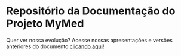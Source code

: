 # Repositório da Documentação do Projeto MyMed

Quer ver nossa evolução? Acesse nossas apresentações e versões anteriores do documento [clicando aqui](https://drive.google.com/drive/folders/112JEd8Cc-MaosCIlk0leCmEO8L83DIxY?usp=sharing)!
